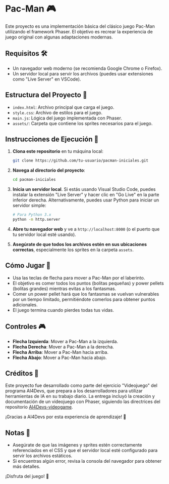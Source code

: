 # Pac-Man 🎮

Este proyecto es una implementación básica del clásico juego Pac-Man utilizando el framework Phaser. El objetivo es recrear la experiencia de juego original con algunas adaptaciones modernas.

## Requisitos 🛠️

- Un navegador web moderno (se recomienda Google Chrome o Firefox).
- Un servidor local para servir los archivos (puedes usar extensiones como "Live Server" en VSCode).

## Estructura del Proyecto 📁

- `index.html`: Archivo principal que carga el juego.
- `style.css`: Archivo de estilos para el juego.
- `main.js`: Lógica del juego implementada con Phaser.
- `assets/`: Carpeta que contiene los sprites necesarios para el juego.

## Instrucciones de Ejecución 🚀

1. **Clona este repositorio** en tu máquina local:
   ```bash
   git clone https://github.com/tu-usuario/pacman-iniciales.git
   ```

2. **Navega al directorio del proyecto**:
   ```bash
   cd pacman-iniciales
   ```

3. **Inicia un servidor local**. Si estás usando Visual Studio Code, puedes instalar la extensión "Live Server" y hacer clic en "Go Live" en la parte inferior derecha. Alternativamente, puedes usar Python para iniciar un servidor simple:
   ```bash
   # Para Python 3.x
   python -m http.server
   ```

4. **Abre tu navegador web** y ve a `http://localhost:8000` (o el puerto que tu servidor local esté usando).

5. **Asegúrate de que todos los archivos estén en sus ubicaciones correctas**, especialmente los sprites en la carpeta `assets`.

## Cómo Jugar 🎲

- Usa las teclas de flecha para mover a Pac-Man por el laberinto.
- El objetivo es comer todos los puntos (bolitas pequeñas) y power pellets (bolitas grandes) mientras evitas a los fantasmas.
- Comer un power pellet hará que los fantasmas se vuelvan vulnerables por un tiempo limitado, permitiéndote comerlos para obtener puntos adicionales.
- El juego termina cuando pierdes todas tus vidas.

## Controles 🎮

- **Flecha Izquierda**: Mover a Pac-Man a la izquierda.
- **Flecha Derecha**: Mover a Pac-Man a la derecha.
- **Flecha Arriba**: Mover a Pac-Man hacia arriba.
- **Flecha Abajo**: Mover a Pac-Man hacia abajo.

## Créditos 🙌

Este proyecto fue desarrollado como parte del ejercicio "Videojuego" del programa AI4Devs, que prepara a los desarrolladores para utilizar herramientas de IA en su trabajo diario. La entrega incluyó la creación y documentación de un videojuego con Phaser, siguiendo las directrices del repositorio [AI4Devs-videogame](https://github.com/LIDR-academy/AI4Devs-videogame).

¡Gracias a AI4Devs por esta experiencia de aprendizaje! 🚀

## Notas 📝

- Asegúrate de que las imágenes y sprites estén correctamente referenciados en el CSS y que el servidor local esté configurado para servir los archivos estáticos.
- Si encuentras algún error, revisa la consola del navegador para obtener más detalles.

¡Disfruta del juego! 🎉
